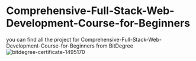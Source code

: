 # Comprehensive-Full-Stack-Web-Development-Course-for-Beginners
you can find all the project for Comprehensive-Full-Stack-Web-Development-Course-for-Beginners from BitDegree
![bitdegree-certificate-1495170](https://user-images.githubusercontent.com/61451186/224585681-61009d11-ba8c-48af-8b2e-17d9c642f8d9.jpeg)
